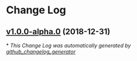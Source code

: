 # Change Log

## [v1.0.0-alpha.0](https://github.com/danielberkompas/cloak_ecto/tree/v1.0.0-alpha.0) (2018-12-31)


\* *This Change Log was automatically generated by [github_changelog_generator](https://github.com/skywinder/Github-Changelog-Generator)*